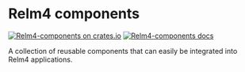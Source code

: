 # Relm4 components

[![Relm4-components on crates.io](https://img.shields.io/crates/v/relm4-components.svg)](https://crates.io/crates/relm4-components)
[![Relm4-components docs](https://img.shields.io/badge/rust-documentation-blue)](https://aaronerhardt.github.io/docs/relm4/relm4_components/)

A collection of reusable components that can easily be integrated into Relm4 applications.
